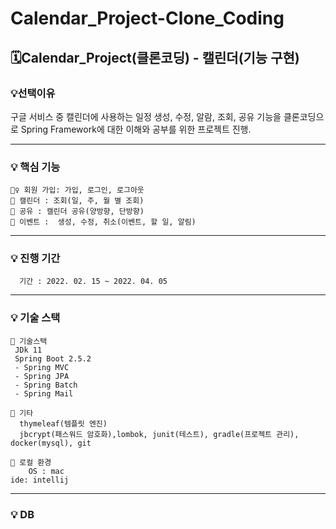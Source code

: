 # Calendar_Project-Clone_Coding

## 🗓Calendar_Project(클론코딩) - 캘린더(기능 구현)

### 💡선택이유
   구글 서비스 중 캘린더에 사용하는 일정 생성, 수정, 알람, 조회, 공유 기능을 클론코딩으로
   Spring Framework에 대한 이해와 공부를 위한 프로젝트 진행.
   
----------------
### 💡 핵심 기능
    🙋‍♀️ 회원 가입: 가입, 로그인, 로그아웃
    📆 캘린더 : 조회(일, 주, 월 별 조회)
    👥 공유 : 캘린더 공유(양방향, 단방향)
    🎪 이벤트 :  생성, 수정, 취소(이벤트, 할 일, 알림)
----------------
### 💡 진행 기간
      기간 : 2022. 02. 15 ~ 2022. 04. 05
---------------
### 💡 기술 스택
    📍 기술스택
     JDk 11
     Spring Boot 2.5.2 
     - Spring MVC
     - Spring JPA
     - Spring Batch
     - Spring Mail
      
    📍 기타 
      thymeleaf(템플릿 엔진)
      jbcrypt(패스워드 암호화),lombok, junit(테스트), gradle(프로젝트 관리), docker(mysql), git
      
    📍 로컬 환경
        OS : mac
	ide: intellij

---------------
### 💡 DB



